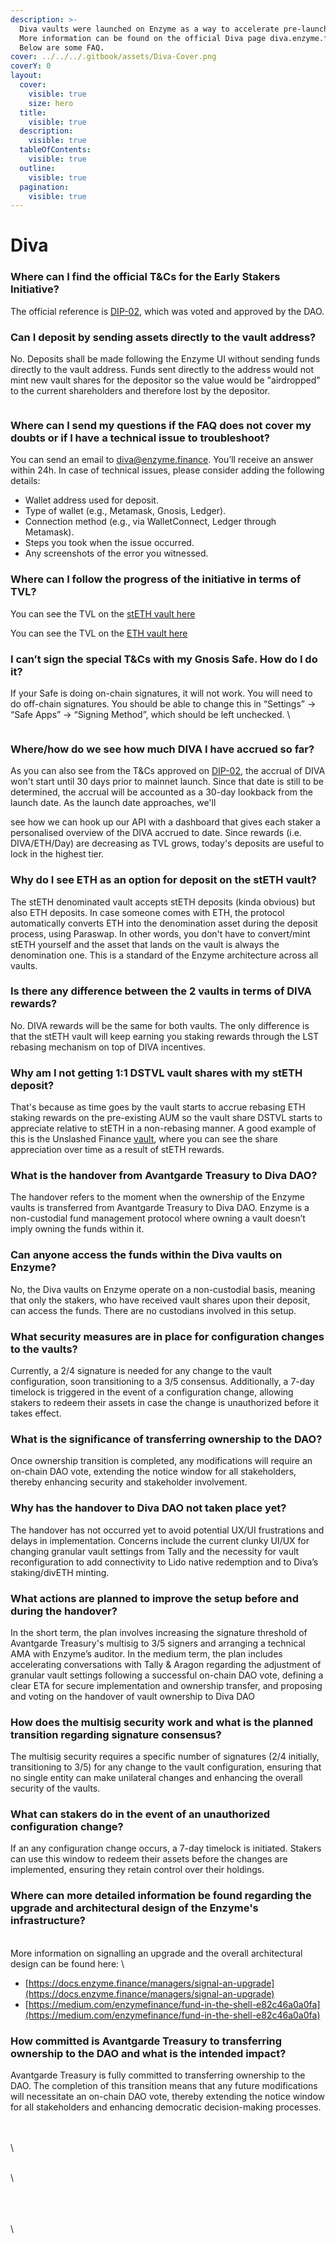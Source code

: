 ```yaml
---
description: >-
  Diva vaults were launched on Enzyme as a way to accelerate pre-launch TVL.
  More information can be found on the official Diva page diva.enzyme.finance.  
  Below are some FAQ.
cover: ../../../.gitbook/assets/Diva-Cover.png
coverY: 0
layout:
  cover:
    visible: true
    size: hero
  title:
    visible: true
  description:
    visible: true
  tableOfContents:
    visible: true
  outline:
    visible: true
  pagination:
    visible: true
---
```


# Diva

### Where can I find the official T\&Cs for the Early Stakers Initiative?

The official reference is [DIP-02](https://www.tally.xyz/gov/diva/proposal/45468458207916765916984557235161596151150976178275597160417224501662414206717), which was voted and approved by the DAO.

### Can I deposit by sending assets directly to the vault address?

No. Deposits shall be made following the Enzyme UI without sending funds directly to the vault address. Funds sent directly to the address would not mint new vault shares for the depositor so the value would be "airdropped" to the current shareholders and therefore lost by the depositor.&#x20;

<figure><img src="https://lh4.googleusercontent.com/YY0OnXDbOds19lfsouwuwebklZ0XUoYcVmLT0v7CIhd5KTRUwwET-WY2NldZ9Ezk09wmtvfJIkqPu5hcpXo96e7e9Hkpn75DgLvDcZfbnW2RpbDKC2AQPsXaCLRoAgn3fjDxJvvVo-QAOjFDhXSmc48" alt=""><figcaption></figcaption></figure>

### Where can I send my questions if the FAQ does not cover my doubts or if I have a technical issue to troubleshoot?

You can send an email to diva@enzyme.finance. You’ll receive an answer within 24h. In case of technical issues, please consider adding the following details:&#x20;

* Wallet address used for deposit.
* Type of wallet (e.g., Metamask, Gnosis, Ledger).
* Connection method (e.g., via WalletConnect, Ledger through Metamask).
* Steps you took when the issue occurred.
* Any screenshots of the error you witnessed.

### Where can I follow the progress of the initiative in terms of TVL?&#x20;

You can see the TVL on the [stETH vault here](https://diva-steth.enzyme.community/vault/0x1ce8aafb51e79f6bdc0ef2ebd6fd34b00620f6db?currency=ETH)

You can see the TVL on the [ETH vault here](https://diva-eth.enzyme.community/vault/0x16770d642e882e1769ce4ac8612b8bc0601506fc?currency=ETH)

### I can’t sign the special T\&Cs with my Gnosis Safe. How do I do it?

If your Safe is doing on-chain signatures, it will not work. You will need to do off-chain signatures. You should be able to change this in “Settings” -> “Safe Apps” -> “Signing Method”, which should be left unchecked. \


<figure><img src="https://lh3.googleusercontent.com/2M0vLyDpjQ3-ptO8-KjEpzNXlV2foOl58j7IyvKzFdc2W3PIO20aXbf3id2_i9Khvaf9aobcmcttVbUktn-lD5M6K30khUUPPGWrtPaFJZ5uEvpW_f093PptEixOSoKBP8qk67CBpyjAu0NsKPk4obc" alt=""><figcaption></figcaption></figure>

### Where/how do we see how much DIVA I have accrued so far?

As you can also see from the T\&Cs approved on [DIP-02](https://www.tally.xyz/gov/diva/proposal/45468458207916765916984557235161596151150976178275597160417224501662414206717), the accrual of DIVA won't start until 30 days prior to mainnet launch. Since that date is still to be determined, the accrual will be accounted as a 30-day lookback from the launch date. As the launch date approaches, we'll&#x20;

see how we can hook up our API with a dashboard that gives each staker a personalised overview of the DIVA accrued to date. Since rewards (i.e. DIVA/ETH/Day) are decreasing as TVL grows, today's deposits are useful to lock in the highest tier.&#x20;

### Why do I see ETH as an option for deposit on the stETH vault?

The stETH denominated vault accepts stETH deposits (kinda obvious) but also ETH deposits. In case someone comes with ETH, the protocol automatically converts ETH into the denomination asset during the deposit process, using Paraswap. In other words, you don't have to convert/mint stETH yourself and the asset that lands on the vault is always the denomination one. This is a standard of the Enzyme architecture across all vaults.

### Is there any difference between the 2 vaults in terms of DIVA rewards?

No. DIVA rewards will be the same for both vaults. The only difference is that the stETH vault will keep earning you staking rewards through the LST rebasing mechanism on top of DIVA incentives.&#x20;

### Why am I not getting 1:1 DSTVL vault shares with my stETH deposit?

That's because as time goes by the vault starts to accrue rebasing ETH staking rewards on the pre-existing AUM so the vault share DSTVL starts to appreciate relative to stETH in a non-rebasing manner. A good example of this is the Unslashed Finance [vault](https://app.enzyme.finance/vault/0x86fb84e92c1eedc245987d28a42e123202bd6701?currency=ETH), where you can see the share appreciation over time as a result of stETH rewards.

### What is the handover from Avantgarde Treasury to Diva DAO?

The handover refers to the moment when the ownership of the Enzyme vaults is transferred from Avantgarde Treasury to Diva DAO. Enzyme is a non-custodial fund management protocol where owning a vault doesn’t imply owning the funds within it.

### Can anyone access the funds within the Diva vaults on Enzyme?

No, the Diva vaults on Enzyme operate on a non-custodial basis, meaning that only the stakers, who have received vault shares upon their deposit, can access the funds. There are no custodians involved in this setup.

### What security measures are in place for configuration changes to the vaults?

Currently, a 2/4 signature is needed for any change to the vault configuration, soon transitioning to a 3/5 consensus. Additionally, a 7-day timelock is triggered in the event of a configuration change, allowing stakers to redeem their assets in case the change is unauthorized before it takes effect.

### What is the significance of transferring ownership to the DAO?

Once ownership transition is completed, any modifications will require an on-chain DAO vote, extending the notice window for all stakeholders, thereby enhancing security and stakeholder involvement.

### Why has the handover to Diva DAO not taken place yet?

The handover has not occurred yet to avoid potential UX/UI frustrations and delays in implementation. Concerns include the current clunky UI/UX for changing granular vault settings from Tally and the necessity for vault reconfiguration to add connectivity to Lido native redemption and to Diva’s staking/divETH minting.

### What actions are planned to improve the setup before and during the handover?

In the short term, the plan involves increasing the signature threshold of Avantgarde Treasury's multisig to 3/5 signers and arranging a technical AMA with Enzyme’s auditor. In the medium term, the plan includes accelerating conversations with Tally & Aragon regarding the adjustment of granular vault settings following a successful on-chain DAO vote, defining a clear ETA for secure implementation and ownership transfer, and proposing and voting on the handover of vault ownership to Diva DAO

### How does the multisig security work and what is the planned transition regarding signature consensus?

The multisig security requires a specific number of signatures (2/4 initially, transitioning to 3/5) for any change to the vault configuration, ensuring that no single entity can make unilateral changes and enhancing the overall security of the vaults.

### What can stakers do in the event of an unauthorized configuration change?

If an any configuration change occurs, a 7-day timelock is initiated. Stakers can use this window to redeem their assets before the changes are implemented, ensuring they retain control over their holdings.

### Where can more detailed information be found regarding the upgrade and architectural design of the Enzyme's infrastructure?

\
More information on signalling an upgrade and the overall architectural design can be found here: \


* [https://docs.enzyme.finance/managers/signal-an-upgrade](https://docs.enzyme.finance/managers/signal-an-upgrade)
* [https://medium.com/enzymefinance/fund-in-the-shell-e82c46a0a0fa](https://medium.com/enzymefinance/fund-in-the-shell-e82c46a0a0fa)

### How committed is Avantgarde Treasury to transferring ownership to the DAO and what is the intended impact?

Avantgarde Treasury is fully committed to transferring ownership to the DAO. The completion of this transition means that any future modifications will necessitate an on-chain DAO vote, thereby extending the notice window for all stakeholders and enhancing democratic decision-making processes.

\
\
\


\
\


\
\
\
\
